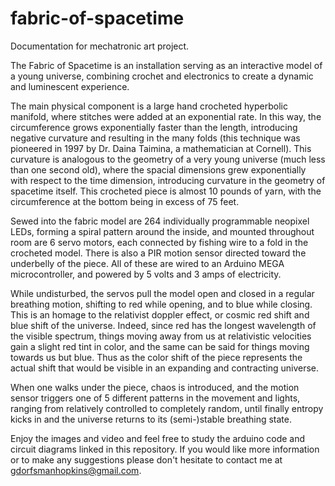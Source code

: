 # fabric-of-spacetime
Documentation for mechatronic art project.

The Fabric of Spacetime is an installation serving as an interactive model of a young universe, combining crochet and electronics to create a dynamic and luminescent experience.

The main physical component is a large hand crocheted hyperbolic manifold, where stitches were added at an exponential rate.  In this way, the circumference grows exponentially faster than the length, introducing negative curvature and resulting in the many folds (this technique was pioneered in 1997 by Dr. Daina Taimina, a mathematician at Cornell).  This curvature is analogous to the geometry of a very young universe (much less than one second old), where the spacial dimensions grew exponentially with respect to the time dimension, introducing curvature in the geometry of spacetime itself.  This crocheted piece is almost 10 pounds of yarn, with the circumference at the bottom being in excess of 75 feet.

Sewed into the fabric model are 264 individually programmable neopixel LEDs, forming a spiral pattern around the inside, and mounted throughout room are 6 servo motors, each connected by fishing wire to a fold in the crocheted model.  There is also a PIR motion sensor directed toward the underbelly of the piece.  All of these are wired to an Arduino MEGA microcontroller, and powered by 5 volts and 3 amps of electricity.

While undisturbed, the servos pull the model open and closed in a regular breathing motion, shifting to red while opening, and to blue while closing.  This is an homage to the relativist doppler effect, or cosmic red shift and blue shift of the universe.  Indeed, since red has the longest wavelength of the visible spectrum, things moving away from us at relativistic velocities gain a slight red tint in color, and the same can be said for things moving towards us but blue.  Thus as the color shift of the piece represents the actual shift that would be visible in an expanding and contracting universe.

When one walks under the piece, chaos is introduced, and the motion sensor triggers one of 5 different patterns in the movement and lights, ranging from relatively controlled to completely random, until finally entropy kicks in and the universe returns to its (semi-)stable breathing state.

Enjoy the images and video and feel free to study the arduino code and circuit diagrams linked in this repository.  If you would like more information or to make any suggestions please don't hesitate to contact me at gdorfsmanhopkins@gmail.com.
